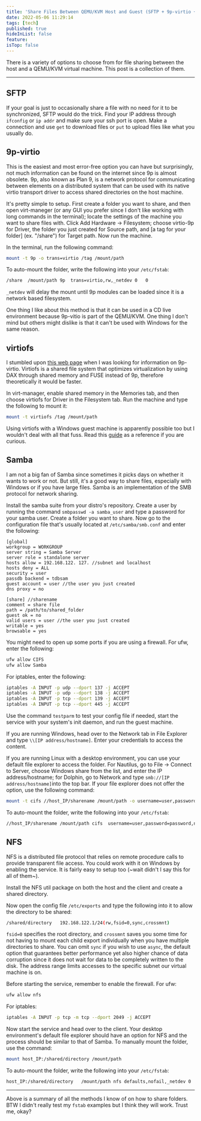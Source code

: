 ```yaml
---
title: 'Share Files Between QEMU/KVM Host and Guest (SFTP + 9p-virtio + virtiofs + Samba + NFS)'
date: 2022-05-06 11:29:14
tags: [tech]
published: true
hideInList: false
feature: 
isTop: false
---
```

There is a variety of options to choose from for file sharing between the host and a QEMU/KVM virtual machine. This post is a collection of them.

---

## SFTP
If your goal is just to occasionally share a file with no need for it to be synchronized, SFTP would do the trick. Find your IP address through `ifconfig` or `ip addr` and make sure your ssh port is open. Make a connection and use `get` to download files or `put` to upload files like what you usually do.


## 9p-virtio
This is the easiest and most error-free option you can have but surprisingly, not much information can be found on the internet since 9p is almost obsolete. 9p, also known as Plan 9, is a network protocol for communicating between elements on a distributed system that can be used with its native virtio transport driver to access shared directories on the host machine.

It's pretty simple to setup. First create a folder you want to share, and then open virt-maneger (or any GUI you prefer since I don't like working with long commands in the terminal); locate the settings of the machine you want to share files with. Click Add Hardware -> Filesystem; choose virtio-9p for Driver, the folder you just created for Source path, and [a tag for your folder] (ex. "/share") for Target path. Now run the machine.

In the terminal, run the following command: 
```bash
mount -t 9p -o trans=virtio /tag /mount/path
```

To auto-mount the folder, write the following into your `/etc/fstab`:
```bash
/share	/mount/path	9p	trans=virtio,rw,_netdev	0	0
```
`_netdev` will delay the mount until 9p modules can be loaded since it is a network based filesystem.

One thing I like about this method is that it can be used in a CD live environment because 9p-vitio is part of the QEMU/KVM. One thing I don't mind but others might dislike is that it can't be used with Windows for the same reason.

## virtiofs
I stumbled upon [this web page](https://virtio-fs.gitlab.io/) when I was looking for information on 9p-virtio. Virtiofs is a shared file system that optimizes virtualization by using DAX through shared memory and FUSE instead of 9p, therefore theoretically it would be faster. 

In virt-manager, enable shared memory in the Memories tab, and then choose virtiofs for Driver in the Filesystem tab. Run the machine and type the following to mount it:
```bash
mount -t virtiofs /tag /mount/path
```

Using virtiofs with a Windows guest machine is apparently possible too but I wouldn't deal with all that fuss. Read this [guide](https://virtio-fs.gitlab.io/howto-windows.html) as a reference if you are curious. 

## Samba
I am not a big fan of Samba since sometimes it picks days on whether it wants to work or not. But still, it's a good way to share files, especially with Windows or if you have large files. Samba is an implementation of the SMB protocol for network sharing.

Install the samba suite from your distro's repository. Create a user by running the command `smbpasswd -a samba_user` and type a password for your samba user. Create a folder you want to share. Now go to the configuration file that's usually located at `/etc/samba/smb.conf` and enter the following:
```
[global]
workgroup = WORKGROUP
server string = Samba Server
server role = standalone server
hosts allow = 192.168.122. 127. //subnet and localhost
hosts deny = ALL
security = user
passdb backend = tdbsam
guest account = user //the user you just created
dns proxy = no

[share] //sharename
comment = share file
path = /path/to/shared_folder
guest ok = no
valid users = user //the user you just created
writable = yes
browsable = yes
```

You might need to open up some ports if you are using a firewall. For ufw, enter the following:
```bash
ufw allow CIFS
ufw allow Samba
```

For iptables, enter the following:
```bash
iptables -A INPUT -p udp --dport 137 -j ACCEPT
iptables -A INPUT -p udp --dport 138 -j ACCEPT
iptables -A INPUT -p tcp --dport 139 -j ACCEPT
iptables -A INPUT -p tcp --dport 445 -j ACCEPT
```

Use the command `testparm` to test your config file if needed, start the service with your system's init daemon, and run the guest machine. 

If you are running Windows, head over to the Network tab in File Explorer and type `\\[IP address/hostname]`. Enter your credentials to access the content. 

If you are running Linux with a desktop environment, you can use your default file explorer to access the folder. For Nautilus, go to File -> Connect to Server, choose Windows share from the list, and enter the IP address/hostname; for Dolphin, go to Network and type `smb://[IP address/hostname]`into the top bar. If your file explorer does not offer the option, use the following command:
```bash
mount -t cifs //host_IP/sharename /mount/path -o username=user,password=password
```

To auto-mount the folder, write the following into your `/etc/fstab`:
```bash
//host_IP/sharename	/mount/path	cifs  username=user,password=password,nofail,_netdev	0	0
```

## NFS
NFS is a distributed file protocol that relies on remote procedure calls to provide transparent file access. You could work with it on Windows by enabling the service. It is fairly easy to setup too (~wait didn't I say this for all of them~). 

Install the NFS util package on both the host and the client and create a shared directory.

Now open the config file `/etc/exports` and type the following into it to allow the directory to be shared:
```bash
/shared/directory	192.168.122.1/24(rw,fsid=0,sync,crossmnt)
```

`fsid=0` specifies the root directory, and `crossmnt` saves you some time for not having to mount each child export individually when you have multiple directories to share. You can omit `sync` if you wish to use `async`, the default option that guarantees better performance yet also higher chance of data corruption since it does not wait for data to be completely written to the disk. The address range limits accesses to the specific subnet our virtual machine is on.

Before starting the service, remember to enable the firewall. For ufw:
```bash
ufw allow nfs
```

For iptables:
```bash
iptables -A INPUT -p tcp -m tcp --dport 2049 -j ACCEPT
```

Now start the service and head over to the client. Your desktop environment's default file explorer should have an option for NFS and the process should be similar to that of Samba. To manually mount the folder, use the command:
```bash
mount host_IP:/shared/directory /mount/path
```

To auto-mount the folder, write the following into your `/etc/fstab`:
```bash
host_IP:/shared/directory	/mount/path	nfs	defaults,nofail,_netdev	0	0
```

---

Above is a summary of all the methods I know of on how to share folders. BTW I didn't really test my `fstab` examples but I think they will work. Trust me, okay?